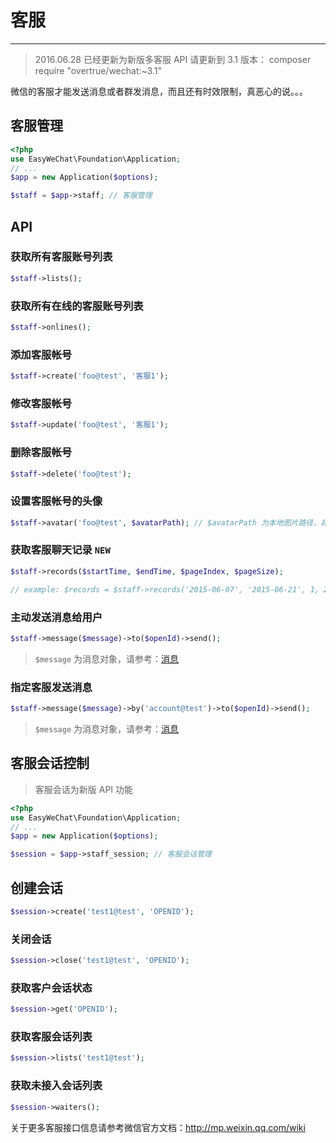 # 客服
---

> 2016.06.28 已经更新为新版多客服 API
> 请更新到 3.1 版本： composer require "overtrue/wechat:~3.1"

微信的客服才能发送消息或者群发消息，而且还有时效限制，真恶心的说。。。

## 客服管理

```php
<?php
use EasyWeChat\Foundation\Application;
// ...
$app = new Application($options);

$staff = $app->staff; // 客服管理
```

## API

### 获取所有客服账号列表

```php
$staff->lists();
```

### 获取所有在线的客服账号列表

```php
$staff->onlines();
```

### 添加客服帐号

```php
$staff->create('foo@test', '客服1');
```

### 修改客服帐号

```php
$staff->update('foo@test', '客服1');
```

### 删除客服帐号

```php
$staff->delete('foo@test');
```

### 设置客服帐号的头像

```php
$staff->avatar('foo@test', $avatarPath); // $avatarPath 为本地图片路径，非 URL
```

### 获取客服聊天记录 `NEW`

```php
$staff->records($startTime, $endTime, $pageIndex, $pageSize);

// example: $records = $staff->records('2015-06-07', '2015-06-21', 1, 20);
```

### 主动发送消息给用户

```php
$staff->message($message)->to($openId)->send();
```

> `$message` 为消息对象，请参考：[消息](messages.html)

### 指定客服发送消息

```php
$staff->message($message)->by('account@test')->to($openId)->send();
```
> `$message` 为消息对象，请参考：[消息](messages.html)

## 客服会话控制

> 客服会话为新版 API 功能

```php
<?php
use EasyWeChat\Foundation\Application;
// ...
$app = new Application($options);

$session = $app->staff_session; // 客服会话管理
```

## 创建会话

```php
$session->create('test1@test', 'OPENID');
```

### 关闭会话

```php
$session->close('test1@test', 'OPENID');
```

### 获取客户会话状态

```php
$session->get('OPENID');
```

### 获取客服会话列表

```php
$session->lists('test1@test');
```

### 获取未接入会话列表

```php
$session->waiters();
```


关于更多客服接口信息请参考微信官方文档：http://mp.weixin.qq.com/wiki

